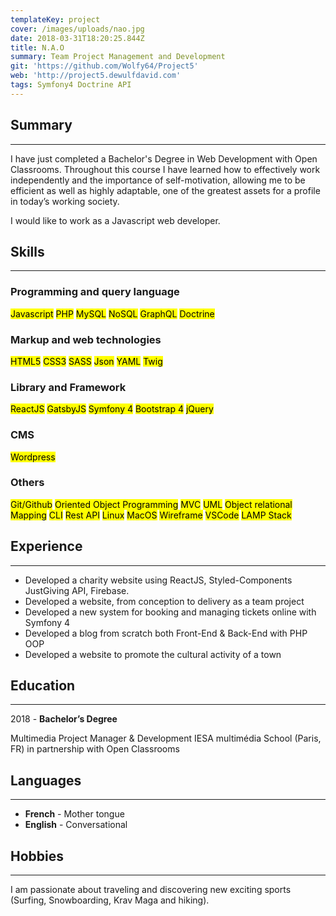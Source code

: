 ```yaml
---
templateKey: project
cover: /images/uploads/nao.jpg
date: 2018-03-31T18:20:25.844Z
title: N.A.O
summary: Team Project Management and Development
git: 'https://github.com/Wolfy64/Project5'
web: 'http://project5.dewulfdavid.com'
tags: Symfony4 Doctrine API
---
```


## Summary

---

I have just completed a Bachelor's Degree in Web Development with Open Classrooms. Throughout this course I have learned how to effectively work independently and the importance of self-motivation, allowing me to be efficient as well as highly adaptable, one of the greatest assets for a profile in today’s working society.

I would like to work as a Javascript web developer.

## Skills

---

### Programming and query language

<mark>Javascript</mark>
<mark>PHP</mark>
<mark>MySQL</mark>
<mark>NoSQL</mark>
<mark>GraphQL</mark>
<mark>Doctrine</mark>

### Markup and web technologies

<mark>HTML5</mark>
<mark>CSS3</mark>
<mark>SASS</mark>
<mark>Json</mark>
<mark>YAML</mark>
<mark>Twig</mark>

### Library and Framework

<mark>ReactJS</mark>
<mark>GatsbyJS</mark>
<mark>Symfony 4</mark>
<mark>Bootstrap 4</mark>
<mark>jQuery</mark>

### CMS

<mark>Wordpress</mark>

### Others

<mark>Git/Github</mark>
<mark>Oriented Object Programming</mark>
<mark>MVC</mark>
<mark>UML</mark>
<mark>Object relational Mapping</mark>
<mark>CLI</mark>
<mark>Rest API</mark>
<mark>Linux</mark>
<mark>MacOS</mark>
<mark>Wireframe</mark>
<mark>VSCode</mark>
<mark>LAMP Stack</mark>

## Experience

---

- Developed a charity website using ReactJS, Styled-Components JustGiving API, Firebase.
- Developed a website, from conception to delivery as a team project
- Developed a new system for booking and managing tickets online with Symfony 4
- Developed a blog from scratch both Front-End & Back-End with PHP OOP
- Developed a website to promote the cultural activity of a town

## Education

---

2018 - <b>Bachelor’s Degree</b>

Multimedia Project Manager & Development
IESA multimédia School (Paris, FR) in partnership with Open Classrooms

## Languages

---

- <b>French</b> - Mother tongue
- <b>English</b> - Conversational

## Hobbies

---

I am passionate about traveling and discovering new exciting sports (Surfing, Snowboarding, Krav Maga and hiking).
